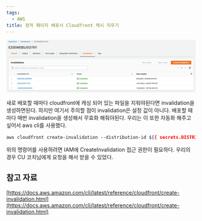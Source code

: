 ```yaml
---
tags:
  - AWS
title: 정적 페이지 배포시 Cloudfront 캐시 지우기
---
```


![%E1%84%8C%E1%85%A5%E1%86%BC%E1%84%8C%E1%85%A5%E1%86%A8%20%E1%84%91%E1%85%A6%E1%84%8B%E1%85%B5%E1%84%8C%E1%85%B5%20%E1%84%87%E1%85%A2%E1%84%91%E1%85%A9%E1%84%89%E1%85%B5%20Cloudfront%20%E1%84%8F%E1%85%A2%E1%84%89%E1%85%B5%20%E1%84%8C%E1%85%B5%E1%84%8B%E1%85%AE%E1%84%80%E1%85%B5%207abd5d95020c42159eec39bbda34f61f/Untitled.png](assets/Untitled_24.png)

새로 배포할 때마다 cloudfront에 캐싱 되어 있는 파일을 지워야된다면 invalidation을 생성하면된다. 하지만 여기서 주의할 점이 invalidation은 설정 값이 아니다. 배포할 때마다 매번 invalidation을 생성해서 무효화 해줘야된다. 우리는 이 또한 자동화 해주고싶어서 aws cli를 사용했다.

```bash
aws cloudfront create-invalidation --distribution-id ${{ secrets.DISTRIBUTION_ID }} --paths "/index.html" "/bundle.js"
```

위의 명령어를 사용하려면 IAM에 CreateInvalidation 접근 권한이 필요하다. 우리의 경우 CU 코치님에게 요청을 해서 받을 수 있었다.

## 참고 자료

[https://docs.aws.amazon.com/cli/latest/reference/cloudfront/create-invalidation.html](https://docs.aws.amazon.com/cli/latest/reference/cloudfront/create-invalidation.html)
